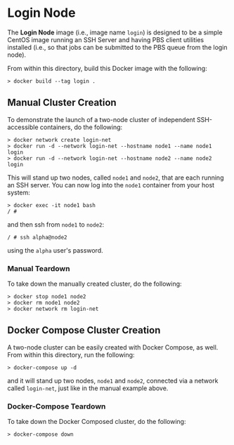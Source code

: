 # Login Node

The **Login Node** image (i.e., image name `login`) is designed to be a simple CentOS
image running an SSH Server and having PBS client utilities installed (i.e., so that
jobs can be submitted to the PBS queue from the login node).

From within this directory, build this Docker image with the following:

```console
> docker build --tag login .
```

## Manual Cluster Creation

To demonstrate the launch of a two-node cluster of independent SSH-accessible
containers, do the following:

```console
> docker network create login-net
> docker run -d --network login-net --hostname node1 --name node1 login
> docker run -d --network login-net --hostname node2 --name node2 login
```

This will stand up two nodes, called `node1` and `node2`, that are each running
an SSH server. You can now log into the `node1` container from your host system:

```console
> docker exec -it node1 bash
/ #
```

and then ssh from `node1` to `node2`:

```console
/ # ssh alpha@node2
```

using the `alpha` user's password.

### Manual Teardown

To take down the manually created cluster, do the following:

```console
> docker stop node1 node2
> docker rm node1 node2
> docker network rm login-net
```

## Docker Compose Cluster Creation

A two-node cluster can be easily created with Docker Compose, as well.
From within this directory, run the following:

```console
> docker-compose up -d
```

and it will stand up two nodes, `node1` and `node2`, connected via a
network called `login-net`, just like in the manual example above.

### Docker-Compose Teardown

To take down the Docker Composed cluster, do the following:

```console
> docker-compose down
```
